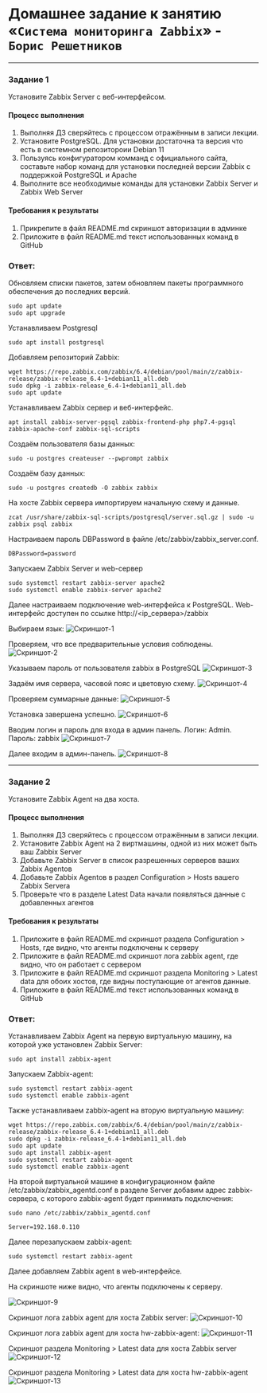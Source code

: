 # Домашнее задание к занятию «`Система мониторинга Zabbix`» - `Борис Решетников`
---

### Задание 1 

Установите Zabbix Server с веб-интерфейсом.

#### Процесс выполнения
1. Выполняя ДЗ сверяйтесь с процессом отражённым в записи лекции.
2. Установите PostgreSQL. Для установки достаточна та версия что есть в системном репозитороии Debian 11
3. Пользуясь конфигуратором комманд с официального сайта, составьте набор команд для установки последней версии Zabbix с поддержкой PostgreSQL и Apache
4. Выполните все необходимые команды для установки Zabbix Server и Zabbix Web Server

#### Требования к результаты 
1. Прикрепите в файл README.md скриншот авторизации в админке
2. Приложите в файл README.md текст использованных команд в GitHub


### Ответ:
Обновляем списки пакетов, затем обновляем пакеты программного обеспечения до последних версий.
```
sudo apt update
sudo apt upgrade
```

Устанавливаем Postgresql
```
sudo apt install postgresql
```
Добавляем репозиторий Zabbix:
```
wget https://repo.zabbix.com/zabbix/6.4/debian/pool/main/z/zabbix-release/zabbix-release_6.4-1+debian11_all.deb
sudo dpkg -i zabbix-release_6.4-1+debian11_all.deb
sudo apt update
```
Устанавливаем Zabbix сервер и веб-интерфейс.
```
apt install zabbix-server-pgsql zabbix-frontend-php php7.4-pgsql zabbix-apache-conf zabbix-sql-scripts
```
Создаём пользователя базы данных:
```
sudo -u postgres createuser --pwprompt zabbix
```
Создаём базу данных:
```
sudo -u postgres createdb -O zabbix zabbix
```
На хосте Zabbix сервера импортируем начальную схему и данные.
```
zcat /usr/share/zabbix-sql-scripts/postgresql/server.sql.gz | sudo -u zabbix psql zabbix
```
Настраиваем пароль DBPassword в файле /etc/zabbix/zabbix_server.conf.
```
DBPassword=password
```
Запускаем Zabbix Server и web-сервер
```
sudo systemctl restart zabbix-server apache2
sudo systemctl enable zabbix-server apache2
```
Далее настраиваем подключение web-интерфейса к PostgreSQL. Web-интерфейс доступен по ссылке http://<ip_сервера>/zabbix

Выбираем язык:
![Скриншот-1](./img/1.png)

Проверяем, что все предварительные условия соблюдены.
![Скриншот-2](./img/2.png)

Указываем пароль от пользователя zabbix в PostgreSQL
![Скриншот-3](./img/3.png)

Задаём имя сервера, часовой пояс и цветовую схему.
![Скриншот-4](./img/4.png)

Проверяем суммарные данные:
![Скриншот-5](./img/5.png)

Установка завершена успешно.
![Скриншот-6](./img/6.png)

Вводим логин и пароль для входа в админ панель. Логин: Admin. Пароль: zabbix
![Скриншот-7](./img/7.png)

Далее входим в админ-панель.
![Скриншот-8](./img/8.png)



---
### Задание 2 

Установите Zabbix Agent на два хоста.

#### Процесс выполнения
1. Выполняя ДЗ сверяйтесь с процессом отражённым в записи лекции.
2. Установите Zabbix Agent на 2 виртмашины, одной из них может быть ваш Zabbix Server
3. Добавьте Zabbix Server в список разрешенных серверов ваших Zabbix Agentов
4. Добавьте Zabbix Agentов в раздел Configuration > Hosts вашего Zabbix Servera
5. Проверьте что в разделе Latest Data начали появляться данные с добавленных агентов

#### Требования к результаты 
1. Приложите в файл README.md скриншот раздела Configuration > Hosts, где видно, что агенты подключены к серверу
2. Приложите в файл README.md скриншот лога zabbix agent, где видно, что он работает с сервером
3. Приложите в файл README.md скриншот раздела Monitoring > Latest data для обоих хостов, где видны поступающие от агентов данные.
4. Приложите в файл README.md текст использованных команд в GitHub

### Ответ:
Устанавливаем Zabbix Agent на первую виртуальную машину, на которой уже установлен Zabbix Server:
```
sudo apt install zabbix-agent
```
Запускаем Zabbix-agent:
```
sudo systemctl restart zabbix-agent
sudo systemctl enable zabbix-agent
```
Также устанавливаем zabbix-agent на вторую виртуальную машину:
```
wget https://repo.zabbix.com/zabbix/6.4/debian/pool/main/z/zabbix-release/zabbix-release_6.4-1+debian11_all.deb
sudo dpkg -i zabbix-release_6.4-1+debian11_all.deb
sudo apt update
sudo apt install zabbix-agent
sudo systemctl restart zabbix-agent
sudo systemctl enable zabbix-agent
```
На второй виртуальной машине в конфигурационном файле /etc/zabbix/zabbix_agentd.conf в разделе Server добавим адрес zabbix-сервера, с которого zabbix-agent будет принимать подключения:
```
sudo nano /etc/zabbix/zabbix_agentd.conf
```

```
Server=192.168.0.110
```
Далее перезапускаем zabbix-agent:
```
sudo systemctl restart zabbix-agent
```
Далее добавляем Zabbix agent в web-интерфейсе. 

На скриншоте ниже видно, что агенты подключены к серверу.

![Скриншот-9](./img/9.png)

Cкриншот лога zabbix agent для хоста Zabbix server:
![Скриншот-10](./img/10.png)

Cкриншот лога zabbix agent для хоста hw-zabbix-agent:
![Скриншот-11](./img/11.png)

Cкриншот раздела Monitoring > Latest data для хоста Zabbix server
![Скриншот-12](./img/12.png)

Cкриншот раздела Monitoring > Latest data для хоста hw-zabbix-agent
![Скриншот-13](./img/13.png)

